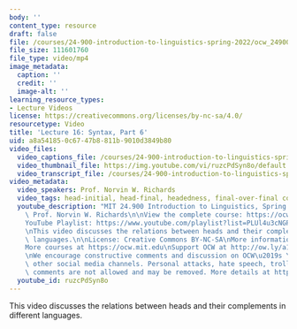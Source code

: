 ```yaml
---
body: ''
content_type: resource
draft: false
file: /courses/24-900-introduction-to-linguistics-spring-2022/ocw_24900_lecture16_2022apr05_360p_16_9.mp4
file_size: 111601760
file_type: video/mp4
image_metadata:
  caption: ''
  credit: ''
  image-alt: ''
learning_resource_types:
- Lecture Videos
license: https://creativecommons.org/licenses/by-nc-sa/4.0/
resourcetype: Video
title: 'Lecture 16: Syntax, Part 6'
uid: a8a54185-0c67-47b8-811b-9010d3849b80
video_files:
  video_captions_file: /courses/24-900-introduction-to-linguistics-spring-2022/1UKWJD0NdThMRMdv-5YkhH7Tm-7vY1wb8_transcript.webvtt
  video_thumbnail_file: https://img.youtube.com/vi/ruzcPdSyn8o/default.jpg
  video_transcript_file: /courses/24-900-introduction-to-linguistics-spring-2022/1UKWJD0NdThMRMdv-5YkhH7Tm-7vY1wb8_transcript.pdf
video_metadata:
  video_speakers: Prof. Norvin W. Richards
  video_tags: head-initial, head-final, headedness, final-over-final constraint
  youtube_description: "MIT 24.900 Introduction to Linguistics, Spring 2022\nInstructor:\
    \ Prof. Norvin W. Richards\n\nView the complete course: https://ocw.mit.edu/courses/24-900-introduction-to-linguistics-spring-2022/\n\
    YouTube Playlist: https://www.youtube.com/playlist?list=PLUl4u3cNGP63BZGNOqrF2qf_yxOjuG35j\n\
    \nThis video discusses the relations between heads and their complements in different\
    \ languages.\n\nLicense: Creative Commons BY-NC-SA\nMore information at https://ocw.mit.edu/terms\n\
    More courses at https://ocw.mit.edu\nSupport OCW at http://ow.ly/a1If50zVRlQ\n\
    \nWe encourage constructive comments and discussion on OCW\u2019s YouTube and\
    \ other social media channels. Personal attacks, hate speech, trolling, and inappropriate\
    \ comments are not allowed and may be removed. More details at https://ocw.mit.edu/comments.\n"
  youtube_id: ruzcPdSyn8o
---
```

This video discusses the relations between heads and their complements in different languages.